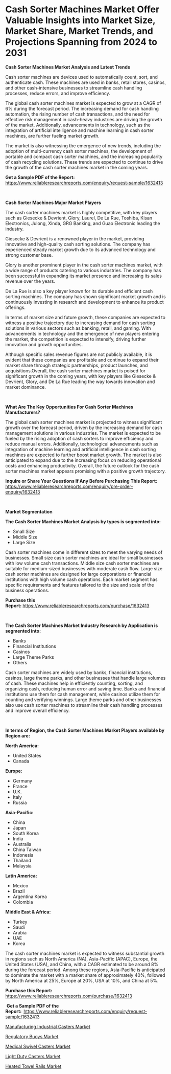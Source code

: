 <p><h1>Cash Sorter Machines Market Offer Valuable Insights into Market Size, Market Share, Market Trends, and Projections Spanning from 2024 to 2031</h1></p><p><strong>Cash Sorter Machines Market Analysis and Latest Trends</strong></p>
<p><p>Cash sorter machines are devices used to automatically count, sort, and authenticate cash. These machines are used in banks, retail stores, casinos, and other cash-intensive businesses to streamline cash handling processes, reduce errors, and improve efficiency.</p><p>The global cash sorter machines market is expected to grow at a CAGR of 6% during the forecast period. The increasing demand for cash handling automation, the rising number of cash transactions, and the need for effective risk management in cash-heavy industries are driving the growth of the market. Additionally, advancements in technology, such as the integration of artificial intelligence and machine learning in cash sorter machines, are further fueling market growth.</p><p>The market is also witnessing the emergence of new trends, including the adoption of multi-currency cash sorter machines, the development of portable and compact cash sorter machines, and the increasing popularity of cash recycling solutions. These trends are expected to continue to drive the growth of the cash sorter machines market in the coming years.</p></p>
<p><strong>Get a Sample PDF of the Report:&nbsp;</strong> <a href="https://www.reliableresearchreports.com/enquiry/request-sample/1632413">https://www.reliableresearchreports.com/enquiry/request-sample/1632413</a></p>
<p>&nbsp;</p>
<p><strong>Cash Sorter Machines Major Market Players</strong></p>
<p><p>The cash sorter machines market is highly competitive, with key players such as Giesecke & Devrient, Glory, Laurel, De La Rue, Toshiba, Kisan Electronics, Julong, Xinda, GRG Banking, and Guao Electronic leading the industry. </p><p>Giesecke & Devrient is a renowned player in the market, providing innovative and high-quality cash sorting solutions. The company has experienced steady market growth due to its advanced technology and strong customer base.</p><p>Glory is another prominent player in the cash sorter machines market, with a wide range of products catering to various industries. The company has been successful in expanding its market presence and increasing its sales revenue over the years.</p><p>De La Rue is also a key player known for its durable and efficient cash sorting machines. The company has shown significant market growth and is continuously investing in research and development to enhance its product offerings.</p><p>In terms of market size and future growth, these companies are expected to witness a positive trajectory due to increasing demand for cash sorting solutions in various sectors such as banking, retail, and gaming. With advancements in technology and the emergence of new players entering the market, the competition is expected to intensify, driving further innovation and growth opportunities.</p><p>Although specific sales revenue figures are not publicly available, it is evident that these companies are profitable and continue to expand their market share through strategic partnerships, product launches, and acquisitions.Overall, the cash sorter machines market is poised for significant growth in the coming years, with key players like Giesecke & Devrient, Glory, and De La Rue leading the way towards innovation and market dominance.</p></p>
<p>&nbsp;</p>
<p><strong>What Are The Key Opportunities For Cash Sorter Machines Manufacturers?</strong></p>
<p><p>The global cash sorter machines market is projected to witness significant growth over the forecast period, driven by the increasing demand for cash management solutions in various industries. The market is expected to be fueled by the rising adoption of cash sorters to improve efficiency and reduce manual errors. Additionally, technological advancements such as integration of machine learning and artificial intelligence in cash sorting machines are expected to further boost market growth. The market is also anticipated to expand due to the increasing focus on reducing operational costs and enhancing productivity. Overall, the future outlook for the cash sorter machines market appears promising with a positive growth trajectory.</p></p>
<p><strong>Inquire or Share Your Questions If Any Before Purchasing This Report:</strong> <a href="https://www.reliableresearchreports.com/enquiry/pre-order-enquiry/1632413">https://www.reliableresearchreports.com/enquiry/pre-order-enquiry/1632413</a></p>
<p>&nbsp;</p>
<p><strong>Market Segmentation</strong></p>
<p><strong>The Cash Sorter Machines Market Analysis by types is segmented into:</strong></p>
<p><ul><li>Small Size</li><li>Middle Size</li><li>Large Size</li></ul></p>
<p><p>Cash sorter machines come in different sizes to meet the varying needs of businesses. Small size cash sorter machines are ideal for small businesses with low volume cash transactions. Middle size cash sorter machines are suitable for medium-sized businesses with moderate cash flow. Large size cash sorter machines are designed for large corporations or financial institutions with high volume cash operations. Each market segment has specific requirements and features tailored to the size and scale of the business operations.</p></p>
<p><strong>Purchase this Report:&nbsp;</strong><a href="https://www.reliableresearchreports.com/purchase/1632413">https://www.reliableresearchreports.com/purchase/1632413</a></p>
<p>&nbsp;</p>
<p><strong>The Cash Sorter Machines Market Industry Research by Application is segmented into:</strong></p>
<p><ul><li>Banks</li><li>Financial Institutions</li><li>Casinos</li><li>Large Theme Parks</li><li>Others</li></ul></p>
<p><p>Cash sorter machines are widely used by banks, financial institutions, casinos, large theme parks, and other businesses that handle large volumes of cash. These machines help in efficiently counting, sorting, and organizing cash, reducing human error and saving time. Banks and financial institutions use them for cash management, while casinos utilize them for counting and verifying winnings. Large theme parks and other businesses also use cash sorter machines to streamline their cash handling processes and improve overall efficiency.</p></p>
<p>&nbsp;</p>
<p><strong>In terms of Region, the Cash Sorter Machines Market Players available by Region are:</strong></p>
<p>
    <p> <strong> North America: </strong>
        <ul>
            <li>United States</li>
            <li>Canada</li>
        </ul>
        </p> 
    <p> <strong> Europe: </strong>
        <ul>
            <li>Germany</li>
            <li>France</li>
            <li>U.K.</li>
            <li>Italy</li>
            <li>Russia</li>
        </ul>
        </p> 
    <p> <strong> Asia-Pacific: </strong>
        <ul>
            <li>China</li>
            <li>Japan</li>
            <li>South Korea</li>
            <li>India</li>
            <li>Australia</li>
            <li>China Taiwan</li>
            <li>Indonesia</li>
            <li>Thailand</li>
            <li>Malaysia</li>
        </ul>
        </p> 
    <p> <strong> Latin America: </strong>
        <ul>
            <li>Mexico</li>
            <li>Brazil</li>
            <li>Argentina Korea</li>
            <li>Colombia</li>
        </ul>
        </p> 
    <p> <strong> Middle East & Africa: </strong>
        <ul>
            <li>Turkey</li>
            <li>Saudi</li>
            <li>Arabia</li>
            <li>UAE</li>
            <li>Korea</li>
        </ul>
    </p>
    </p>
<p><p>The cash sorter machines market is expected to witness substantial growth in regions such as North America (NA), Asia-Pacific (APAC), Europe, the United States (USA), and China, with a CAGR estimated to be around 8% during the forecast period. Among these regions, Asia-Pacific is anticipated to dominate the market with a market share of approximately 40%, followed by North America at 25%, Europe at 20%, USA at 10%, and China at 5%.</p></p>
<p><strong>Purchase this Report: </strong><a href="https://www.reliableresearchreports.com/purchase/1632413">https://www.reliableresearchreports.com/purchase/1632413</a></p>
<p>&nbsp;<strong>Get a Sample PDF of the Report:&nbsp;&nbsp;</strong><a href="https://www.reliableresearchreports.com/enquiry/request-sample/1632413">https://www.reliableresearchreports.com/enquiry/request-sample/1632413</a></p>
<p><strong></strong></p>
<p><p><a href="https://lydian-appliance-61d.notion.site/Manufacturing-Industrial-Casters-Market-Dynamics-2024-2031-Also-about-Its-Market-Trends-Projection-c24ccdff9c45433f9617b54123aa28bd">Manufacturing Industrial Casters Market</a></p><p><a href="https://view.publitas.com/reportprime-1/regulatory-buoys-market-size-share-trends-analysis-report-by-application-regional-outlook-competitive-strategies-and-segment-forecasts-2024-2031/">Regulatory Buoys Market</a></p><p><a href="https://summer-dogwood-3e9.notion.site/Medical-Swivel-Casters-Market-Size-Evaluating-its-Market-Trends-Growth-and-Projections-2024-203-4367b2268d9a4bf4bbc1e8982a8f9e6b">Medical Swivel Casters Market</a></p><p><a href="https://forested-sushi-9b0.notion.site/Light-Duty-Casters-Market-Research-Report-Provides-Critical-Insights-that-can-help-Shape-Business-De-b414f6d09a564b22908c346aaee6eecb">Light Duty Casters Market</a></p><p><a href="https://view.publitas.com/reportprime-1/heated-towel-rails-market-size-reflecting-a-forecast-till-2031-market-by-type-by-application-and-by-geography/">Heated Towel Rails Market</a></p></p>